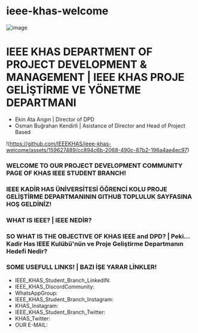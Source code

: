 # ieee-khas-welcome

![image](https://github.com/IEEEKHAS/ieee-khas-welcome/assets/159627489/f410bca3-d937-424a-90cd-2cf5091e839a)


# IEEE KHAS DEPARTMENT OF PROJECT DEVELOPMENT &amp; MANAGEMENT | IEEE KHAS PROJE GELİŞTİRME VE YÖNETME DEPARTMANI
- Ekin Ata Angın | Director of DPD
- Osman Buğrahan Kendirli | Asistance of Director and Head of Project Based 

!(https://github.com/IEEEKHAS/ieee-khas-welcome/assets/159627489/cc894c6b-2068-490c-87b2-196a4ae4ec97)

### WELCOME TO OUR PROJECT DEVELOPMENT COMMUNITY PAGE OF KHAS IEEE STUDENT BRANCH!
### IEEE KADİR HAS ÜNİVERSİTESİ ÖĞRENCİ KOLU PROJE GELİŞTİRME DEPARTMANININ GITHUB TOPLULUK SAYFASINA HOŞ GELDİNİZ!

### WHAT IS IEEE? | IEEE NEDİR?

### SO WHAT IS THE OBJECTIVE OF KHAS IEEE and DPD? | Peki... Kadir Has IEEE Kulübü'nün ve Proje Geliştirme Departmanın Hedefi Nedir?

### SOME USEFULL LINKS! | BAZI İŞE YARAR LİNKLER!

- IEEE_KHAS_Student_Branch_LinkedIN:
- IEEE_KHAS_DiscordCommunity:
- WhatsAppGroup:
- IEEE_KHAS_Student_Branch_Instagram:
- KHAS_Instagram:
- IEEE_KHAS_Student_Branch_Twitter:
- KHAS_Twitter:
- OUR E-MAIL:

